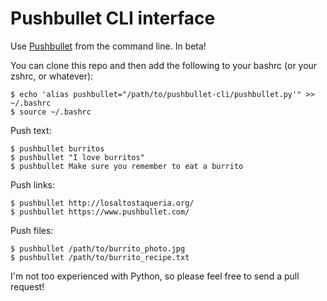 Pushbullet CLI interface
========================

Use [Pushbullet](https://www.pushbullet.com/) from the command line. In beta!

You can clone this repo and then add the following to your bashrc (or your zshrc, or whatever):

    $ echo 'alias pushbullet="/path/to/pushbullet-cli/pushbullet.py'" >> ~/.bashrc
    $ source ~/.bashrc

Push text:

    $ pushbullet burritos
    $ pushbullet "I love burritos"
    $ pushbullet Make sure you remember to eat a burrito

Push links:

    $ pushbullet http://losaltostaqueria.org/
    $ pushbullet https://www.pushbullet.com/

Push files:

    $ pushbullet /path/to/burrito_photo.jpg
    $ pushbullet /path/to/burrito_recipe.txt

I'm not too experienced with Python, so please feel free to send a pull request!
